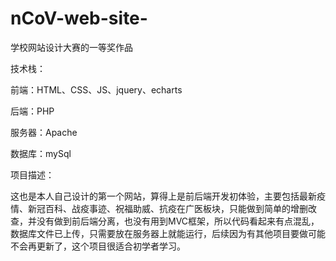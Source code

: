 # nCoV-web-site-
学校网站设计大赛的一等奖作品

技术栈：

前端：HTML、CSS、JS、jquery、echarts

后端：PHP

服务器：Apache

数据库：mySql

项目描述：

  这也是本人自己设计的第一个网站，算得上是前后端开发初体验，主要包括最新疫情、新冠百科、战疫事迹、祝福助威、抗疫在广医板块，只能做到简单的增删改查，并没有做到前后端分离，也没有用到MVC框架，所以代码看起来有点混乱，数据库文件已上传，只需要放在服务器上就能运行，后续因为有其他项目要做可能不会再更新了，这个项目很适合初学者学习。
